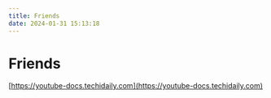 ```yaml
---
title: Friends
date: 2024-01-31 15:13:18
---
```


# Friends

[https://youtube-docs.techidaily.com](https://youtube-docs.techidaily.com)